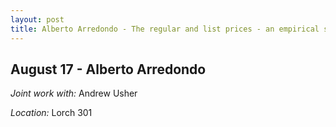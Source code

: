 ```yaml
---
layout: post
title: Alberto Arredondo - The regular and list prices - an empirical study of their response to demand shocks (August 17)
---
```

## August 17 - Alberto Arredondo

*Joint work with:* Andrew Usher

*Location:* Lorch 301

